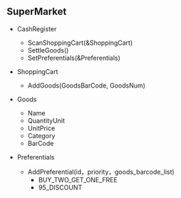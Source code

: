 ## SuperMarket

* CashRegister
	- ScanShoppingCart(&ShoppingCart)
	- SettleGoods()
	- SetPreferentials(&Preferentials)
	
* ShoppingCart
	- AddGoods(GoodsBarCode, GoodsNum)
	
* Goods
	- Name
	- QuantityUnit
	- UnitPrice
	- Category
	- BarCode

* Preferentials
	- AddPreferential(id，priority，goods_barcode_list)
		- BUY_TWO_GET_ONE_FREE
		- 95_DISCOUNT
